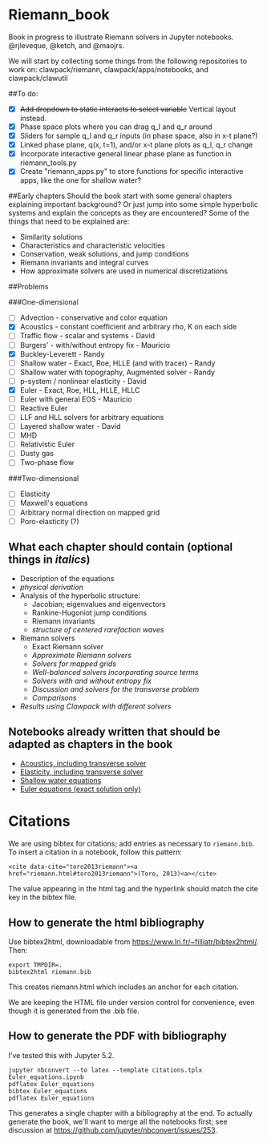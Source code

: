 # Riemann_book
Book in progress to illustrate Riemann solvers in Jupyter notebooks.
@rjleveque, @ketch, and @maojrs.

We will start by collecting some things from the following repositories to work on: 
  clawpack/riemann, clawpack/apps/notebooks, and clawpack/clawutil
  
##To do:

- [x] ~~Add dropdown to static interacts to select variable~~ Vertical layout instead.
- [x] Phase space plots where you can drag q_l and q_r around
- [x] Sliders for sample q_l and q_r inputs (in phase space, also in x-t plane?)
- [x] Linked phase plane, q(x, t=1), and/or x-t plane plots as q_l, q_r change
- [x] Incorporate interactive general linear phase plane as function in riemann_tools.py
- [x] Create "riemann_apps.py" to store functions for specific interactive apps, like the one
for shallow water?

##Early chapters
Should the book start with some general chapters explaining important background?  Or just jump into some simple hyperbolic systems and explain the concepts as they are encountered?  Some of the things that need to be explained are:
- Similarity solutions
- Characteristics and characteristic velocities
- Conservation, weak solutions, and jump conditions
- Riemann invariants and integral curves
- How approximate solvers are used in numerical discretizations

##Problems

###One-dimensional

- [ ] Advection - conservative and color equation
- [x] Acoustics - constant coefficient and arbitrary rho, K on each side
- [ ] Traffic flow - scalar and systems - David
- [ ] Burgers' - with/without entropy fix - Mauricio
- [x] Buckley-Leverett - Randy
- [ ] Shallow water - Exact, Roe, HLLE  (and with tracer) - Randy
- [ ] Shallow water with topography, Augmented solver - Randy
- [ ] p-system / nonlinear elasticity - David
- [x] Euler - Exact, Roe, HLL, HLLE, HLLC 
- [ ] Euler with general EOS - Mauricio
- [ ] Reactive Euler
- [ ] LLF and HLL solvers for arbitrary equations
- [ ] Layered shallow water - David
- [ ] MHD
- [ ] Relativistic Euler
- [ ] Dusty gas
- [ ] Two-phase flow

###Two-dimensional

- [ ] Elasticity
- [ ] Maxwell's equations
- [ ] Arbitrary normal direction on mapped grid
- [ ] Poro-elasticity (?)

## What each chapter should contain (optional things in *italics*)
- Description of the equations 
- *physical derivation*
- Analysis of the hyperbolic structure: 
	- Jacobian; eigenvalues and eigenvectors
	- Rankine-Hugoniot jump conditions
	- Riemann invariants
	- *structure of centered rarefaction waves*
- Riemann solvers
	- Exact Riemann solver
	- *Approximate Riemann solvers*
	- *Solvers for mapped grids*
	- *Well-balanced solvers incorporating source terms*
	- *Solvers with and without entropy fix*
	- *Discussion and solvers for the transverse problem*
	- *Comparisons*
- *Results using Clawpack with different solvers*

## Notebooks already written that should be adapted as chapters in the book
- [Acoustics, including transverse solver](http://nbviewer.ipython.org/github/maojrs/ipynotebooks/blob/master/acoustics_riemann.ipynb)
- [Elasticity, including transverse solver](http://nbviewer.ipython.org/github/maojrs/ipynotebooks/blob/master/elasticity_riemann.ipynb)
- [Shallow water equations](http://nbviewer.ipython.org/url/faculty.washington.edu/rjl/notebooks/shallow/SW_riemann_tester.ipynb)
- [Euler equations (exact solution only)](http://nbviewer.ipython.org/gist/ketch/08ce0845da0c8f3fa9ff)


# Citations

We are using bibtex for citations; add entries as necessary to `riemann.bib`.
To insert a citation in a notebook, follow this pattern:

    <cite data-cite="toro2013riemann"><a href="riemann.html#toro2013riemann">(Toro, 2013)<a></cite>

The value appearing in the html tag and the hyperlink should match the cite key
in the bibtex file.

## How to generate the html bibliography

Use bibtex2html, downloadable from https://www.lri.fr/~filliatr/bibtex2html/.
Then:

    export TMPDIR=.
    bibtex2html riemann.bib
    
This creates riemann.html which includes an anchor for each citation.

We are keeping the HTML file under version control for convenience, even
though it is generated from the .bib file.


## How to generate the PDF with bibliography

I've tested this with Jupyter 5.2.

    jupyter nbconvert --to latex --template citations.tplx Euler_equations.ipynb
    pdflatex Euler_equations
    bibtex Euler_equations
    pdflatex Euler_equations

This generates a single chapter with a bibliography at the end.  To actually
generate the book, we'll want to merge all the notebooks first; see
discussion at https://github.com/jupyter/nbconvert/issues/253.
